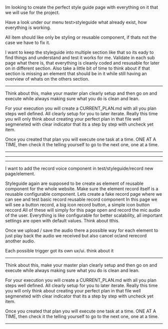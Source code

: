 Im looking to create the perfect style guide page with everything on it that we will use for the project.

Have a look under our menu test>styleguide what already exist, how everything is working.

All item should like only be styling or reusable component, if thats not the case we have to fix it.

I want to keep the styleguide into multiple section like that so its eady to find things and understand and test it works for me.
Validate in each sub page what there is, that everything is cleanly coded and resusable for later on in different section. Also take a little bit of time to think about if that section is missing an element that should be in it while still having an overview of whats on the others section.



------

Think about this, make your master plan clearly setup and then go on and execute while always making sure what you do is clean and lean.

For your execution you will create a CURRENT_PLAN.md with all you plan steps well defined. All clearly setup for you to later iterate. Really this time you will only think about creating your perfect plan in that file well segmeneted with clear indicator that its a step by step with uncheck yet item.

Once you created that plan you will execute one task at a time. ONE AT A TIME, then check it the telling yourself to go to the next one, one at a time.

------




----------
----------

I want to add the record voice component in test/styleguide/record new page/element.

Styleguide again are supposed to be create as element of reusable component for the whole website.
Make sure the element record itself is a reusable configurable component.
Lets create a fake record page where we can see and test basic record reusable record component
In this page we will see a button record, a big icon record button,  a simple icon button reccord
All of these will simply for this page open and record the mic audio of the user.
Everything is like configurable for better scalability, all important settings are open with default values. Think about tthis.

Once we upload / save the audio there a possible way for each element to just play back the audio we received but also cancel or/and rerecord another audio.

Each possible trigger got its own ux/ui. think about it

------

Think about this, make your master plan clearly setup and then go on and execute while always making sure what you do is clean and lean.

For your execution you will create a CURRENT_PLAN.md with all you plan steps well defined. All clearly setup for you to later iterate. Really this time you will only think about creating your perfect plan in that file well segmeneted with clear indicator that its a step by step with uncheck yet item.

Once you created that plan you will execute one task at a time. ONE AT A TIME, then check it the telling yourself to go to the next one, one at a time.

------
